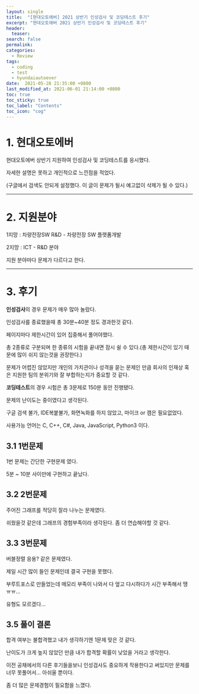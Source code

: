 ```yaml
---
layout: single
title:  "[현대오토에버] 2021 상반기 인성검사 및 코딩테스트 후기"
excerpt: "현대오토에버 2021 상반기 인성검사 및 코딩테스트 후기"
header:
  teaser: 
search: false
permalink:
categories: 
  - Review
tags:
  - coding
  - test
  - hyundaiautoever
date:  2021-05-28 21:35:00 +0800
last_modified_at: 2021-06-01 21:14:00 +0800
toc: true
toc_sticky: true
toc_label: "Contents"
toc_icon: "cog"
---
```


# 1. 현대오토에버

현대오토에버 상반기 지원하여 인성검사 및 코딩테스트를 응시했다.

자세한 설명은 못하고 개인적으로 느낀점을 적었다.

(구글에서 검색도 안되게 설정했다. 이 글이 문제가 될시 예고없이 삭제가 될 수 있다.)

---

# 2. 지원분야

1지망 : 차량전장SW R&D - 차량전장 SW 플랫폼개발

2지망 : ICT - R&D 분야

지원 분야마다 문제가 다르다고 한다.

---

# 3. 후기

**인성검사**의 경우 문제가 매우 많아 놀랐다.

인성검사를 종료했을때 총 30분~40분 정도 경과한것 같다.

페이지마다 제한시간이 있어 집중해서 풀어야했다.

총 2종류로 구분되며 한 종류의 시험을 끝내면 잠시 쉴 수 있다.(총 제한시간이 있기 때문에 많이 쉬지 않는것을 권장한다.)

문제가 어렵진 않았지만 개인의 가치관이나 성격을 묻는 문제인 만큼 회사의 인재상 혹은 지원한 팀의 분위기와 잘 부합하는지가 중요할 것 같다.

**코딩테스트**의 경우 시험은 총 3문제로 150분 동안 진행됐다.

문제의 난이도는 중이였다고 생각된다.

구글 검색 불가, IDE복붙불가, 화면녹화를 하지 않았고, 마이크 or 캠은 필요없었다.

사용가능 언어는 C, C++, C#, Java, JavaScript, Python3 이다.

## 3.1 1번문제

1번 문제는 간단한 구현문제 였다.

5분 ~ 10분 사이만에 구현하고 끝났다.

## 3.2 2번문제

주어진 그래프를 적당히 잘라 나누는 문제였다.

쉬웠을것 같은데 그래프의 경험부족이라 생각된다. 좀 더 연습해야할 것 같다.

## 3.3 3번문제

버블정렬 응용? 같은 문제였다.

제일 시간 많이 들인 문제인데 결국 구현을 못했다.

부루트포스로 만들었는데 메모리 부족이 나와서 다 엎고 다시하다가 시간 부족해서 땡 ㅠㅠ...

유형도 모르겠다...

## 3.5 풀이 결론

합격 여부는 불합격했고 내가 생각하기엔 1문제 맞은 것 같다.

난이도가 크게 높지 않았던 만큼 내가 합격할 확률이 낮았을 거라고 생각한다. 

이전 공채에서의 다른 후기들을보니 인성검사도 중요하게 작용한다고 써있지만 문제를 너무 못풀어서... 아쉬울 뿐이다.

좀 더 많은 문제경험이 필요함을 느꼈다.
